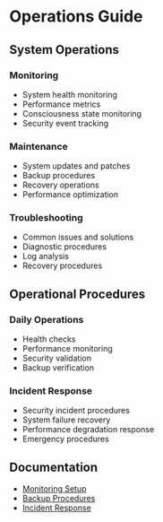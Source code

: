 # Operations Guide

## System Operations

### Monitoring
- System health monitoring
- Performance metrics
- Consciousness state monitoring
- Security event tracking

### Maintenance
- System updates and patches
- Backup procedures
- Recovery operations
- Performance optimization

### Troubleshooting
- Common issues and solutions
- Diagnostic procedures
- Log analysis
- Recovery procedures

## Operational Procedures

### Daily Operations
- Health checks
- Performance monitoring
- Security validation
- Backup verification

### Incident Response
- Security incident procedures
- System failure recovery
- Performance degradation response
- Emergency procedures

## Documentation
- [Monitoring Setup](./MONITORING.md)
- [Backup Procedures](./BACKUP.md)
- [Incident Response](./INCIDENT_RESPONSE.md)
